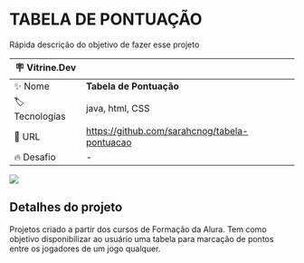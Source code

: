 # TABELA DE PONTUAÇÃO

Rápida descrição do objetivo de fazer esse projeto

| :placard: Vitrine.Dev |     |
| -------------  | --- |
| :sparkles: Nome        | **Tabela de Pontuação**
| :label: Tecnologias | java, html, CSS
| :rocket: URL         | https://github.com/sarahcnog/tabela-pontuacao
| :fire: Desafio     | -

<!-- Inserir imagem com a #vitrinedev ao final do link -->
![](https://i.ibb.co/D86sbM0/Projeto-P4-Capa.png#vitrinedev)

## Detalhes do projeto

Projetos criado a partir dos cursos de Formação da Alura. Tem como objetivo disponibilizar ao usuário uma tabela para marcação de pontos entre os jogadores de um jogo qualquer.
